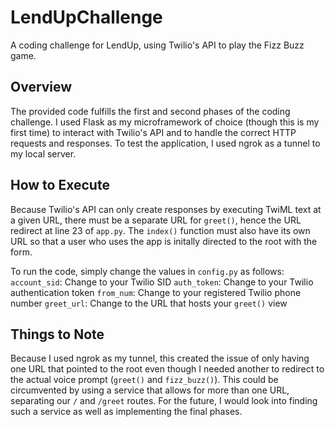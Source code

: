 # LendUpChallenge
A coding challenge for LendUp, using Twilio's API to play the Fizz Buzz game.

## Overview
The provided code fulfills the first and second phases of the coding challenge. I used Flask as my microframework of choice (though this is my first time) to interact with Twilio's API and to handle the correct HTTP requests and responses. To test the application, I used ngrok as a tunnel to my local server. 

## How to Execute
Because Twilio's API can only create responses by executing TwiML text at a given URL, there must be a separate URL for `greet()`, hence the URL redirect at line 23 of `app.py`. The `index()` function must also have its own URL so that a user who uses the app is initally directed to the root with the form.

To run the code, simply change the values in `config.py` as follows:
`account_sid`: Change to your Twilio SID
`auth_token`: Change to your Twilio authentication token
`from_num`: Change to your registered Twilio phone number
`greet_url`: Change to the URL that hosts your `greet()` view

## Things to Note
Because I used ngrok as my tunnel, this created the issue of only having one URL that pointed to the root even though I needed another to redirect to the actual voice prompt (`greet()` and `fizz_buzz()`). This could be circumvented by using a service that allows for more than one URL, separating our `/` and `/greet` routes. For the future, I would look into finding such a service as well as implementing the final phases.
